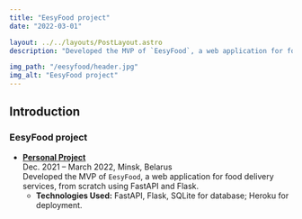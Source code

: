 ```yaml
---
title: "EesyFood project"
date: "2022-03-01"

layout: ../../layouts/PostLayout.astro
description: "Developed the MVP of `EesyFood`, a web application for food delivery services, from scratch using FastAPI and Flask."

img_path: "/eesyfood/header.jpg"
img_alt: "EesyFood project"
---
```


## Introduction

### EesyFood project
- **[Personal Project](https://eesyfood.herokuapp.com/)**\
Dec. 2021 – March 2022, Minsk, Belarus\
Developed the MVP of `EesyFood`, a web application for food delivery services, from scratch using FastAPI and Flask.
  - **Technologies Used:** FastAPI, Flask, SQLite for database; Heroku for deployment.
